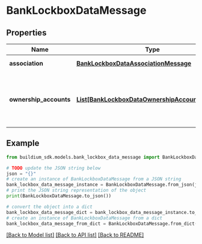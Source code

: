 # BankLockboxDataMessage


## Properties

Name | Type | Description | Notes
------------ | ------------- | ------------- | -------------
**association** | [**BankLockboxDataAssociationMessage**](BankLockboxDataAssociationMessage.md) | Association information. | [optional] 
**ownership_accounts** | [**List[BankLockboxDataOwnershipAccountMessage]**](BankLockboxDataOwnershipAccountMessage.md) | Information about ownership accounts that belong to the association. | [optional] 

## Example

```python
from buildium_sdk.models.bank_lockbox_data_message import BankLockboxDataMessage

# TODO update the JSON string below
json = "{}"
# create an instance of BankLockboxDataMessage from a JSON string
bank_lockbox_data_message_instance = BankLockboxDataMessage.from_json(json)
# print the JSON string representation of the object
print(BankLockboxDataMessage.to_json())

# convert the object into a dict
bank_lockbox_data_message_dict = bank_lockbox_data_message_instance.to_dict()
# create an instance of BankLockboxDataMessage from a dict
bank_lockbox_data_message_from_dict = BankLockboxDataMessage.from_dict(bank_lockbox_data_message_dict)
```
[[Back to Model list]](../README.md#documentation-for-models) [[Back to API list]](../README.md#documentation-for-api-endpoints) [[Back to README]](../README.md)


